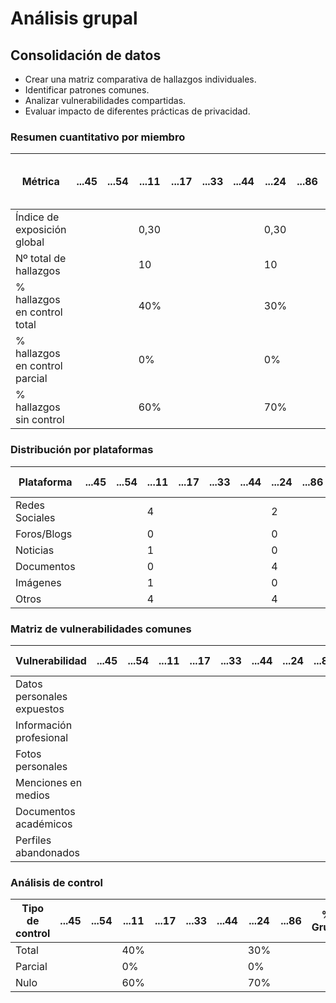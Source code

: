 

# Análisis grupal

## Consolidación de datos

- Crear una matriz comparativa de hallazgos individuales.
- Identificar patrones comunes.
- Analizar vulnerabilidades compartidas.
- Evaluar impacto de diferentes prácticas de privacidad.

### Resumen cuantitativo por miembro

<div align=center>

| Métrica                        | ...45 | ...54 | ...11 | ...17 | ...33 | ...44 | ...24 | ...86 | Patrón grupal<br>(Media y desviación) |
|--------------------------------|-------|-------|-------|-------|-------|-------|-------|-------|---------------------------------------|
| Índice de exposición global    |       |       | 0,30  |       |       |       | 0,30  |       |                                       |
| Nº total de hallazgos          |       |       | 10    |       |       |       |  10   |       |                                       |
| % hallazgos en control total   |       |       | 40%   |       |       |       | 30%   |       |                                       |
| % hallazgos en control parcial |       |       | 0%    |       |       |       |  0%   |       |                                       |
| % hallazgos sin control        |       |       | 60%   |       |       |       | 70%   |       |                                       |

</div>

### Distribución por plataformas

<div align=center>

| Plataforma       | ...45 | ...54 | ...11 | ...17 | ...33 | ...44 | ...24 | ...86 | Total grupo |
|-----------------|-------|-------|-------|-------|-------|-------|-------|-------|-------------|
| Redes Sociales  |       |       | 4     |       |       |       |    2   |       |             |
| Foros/Blogs     |       |       | 0     |       |       |       |    0   |       |             |
| Noticias        |       |       | 1     |       |       |       |    0   |       |             |
| Documentos      |       |       | 0     |       |       |       |  4     |       |             |
| Imágenes        |       |       | 1     |       |       |       |  0     |       |             |
| Otros           |       |       | 4     |       |       |       |  4     |       |             |

</div>

### Matriz de vulnerabilidades comunes

<div align=center>

| Vulnerabilidad             | ...45 | ...54 | ...11 | ...17 | ...33 | ...44 | ...24 | ...86 | % Grupo | Riesgo medio |
|----------------------------|-------|-------|-------|-------|-------|-------|-------|-------|---------|--------------|
| Datos personales expuestos |       |       |       |       |       |       |       |       |         |              |
| Información profesional    |       |       |       |       |       |       |       |       |         |              |
| Fotos personales           |       |       |       |       |       |       |       |       |         |              |
| Menciones en medios        |       |       |       |       |       |       |       |       |         |              |
| Documentos académicos      |       |       |       |       |       |       |       |       |         |              |
| Perfiles abandonados       |       |       |       |       |       |       |       |       |         |              |

</div>

### Análisis de control

<div align=center>

| Tipo de control | ...45 | ...54 | ...11 | ...17 | ...33 | ...44 | ...24 | ...86 | % Grupo | Riesgo promedio |
|-----------------|-------|-------|-------|-------|-------|-------|-------|-------|---------|-----------------|
| Total           |       |       | 40%   |       |       |       |   30%    |       |         |                 |
| Parcial         |       |       | 0%    |       |       |       |    0%   |       |         |                 |
| Nulo            |       |       | 60%   |       |       |       |   70%    |       |         |                 |

</div>
